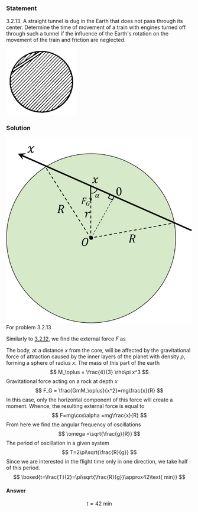 ###  Statement 

$3.2.13.$ A straight tunnel is dug in the Earth that does not pass through its center. Determine the time of movement of a train with engines turned off through such a tunnel if the influence of the Earth's rotation on the movement of the train and friction are neglected. 

![ For problem $3.2.13$ |192x180, 22%](../../img/3.2.13/3.2.13.png)

### Solution

![ For problem $3.2.13$ |780x776, 39%](../../img/3.2.13/3.2.13_1.png)  For problem $3.2.13$ 

Similarly to [3.2.12](../3.2.12), we find the external force $F$ as

The body, at a distance $x$ from the core, will be affected by the gravitational force of attraction caused by the inner layers of the planet with density $\rho$, forming a sphere of radius $x$. The mass of this part of the earth $$ M_\oplus = \frac{4}{3} \rho\pi x^3 $$ Gravitational force acting on a rock at depth $x$ $$ F_G = \frac{GmM_\oplus}{x^2}=mg\frac{x}{R} $$ In this case, only the horizontal component of this force will create a moment. Whence, the resulting external force is equal to $$ F=mg\cos\alpha =mg\frac{x}{R} $$ From here we find the angular frequency of oscillations $$ \omega =\sqrt{\frac{g}{R}} $$ The period of oscillation in a given system $$ T=2\pi\sqrt{\frac{R}{g}} $$ Since we are interested in the flight time only in one direction, we take half of this period. $$ \boxed{t=\frac{T}{2}=\pi\sqrt{\frac{R}{g}}\approx42\text{ min}} $$ 

#### Answer

$$t=42\text{ min}$$ 
